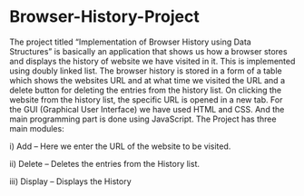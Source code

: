 # Browser-History-Project

The project titled “Implementation of Browser History using Data Structures” is basically an application that shows us how a browser stores and displays the history of website we have visited in it. This is implemented using doubly linked list. The browser history is stored in a form of a table which shows the websites URL and at what time we visited the URL and a delete button for deleting the entries from the history list. On clicking the website from the history list, the specific URL is opened in a new tab. For the GUI (Graphical User Interface) we have used HTML and CSS. And the main programming part is done using JavaScript.
The Project has three main modules:

i) Add – Here we enter the URL of the website to be visited.

ii) Delete – Deletes the entries from the History list.

iii) Display – Displays the History

